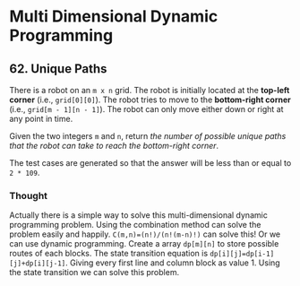# Multi Dimensional Dynamic Programming

## 62. Unique Paths

There is a robot on an `m x n` grid. The robot is initially located at the **top-left corner** (i.e., `grid[0][0]`). The robot tries to move to the **bottom-right corner** (i.e., `grid[m - 1][n - 1]`). The robot can only move either down or right at any point in time.

Given the two integers `m` and `n`, return _the number of possible unique paths that the robot can take to reach the bottom-right corner_.

The test cases are generated so that the answer will be less than or equal to `2 * 109`.

### Thought

Actually there is a simple way to solve this multi-dimensional dynamic programming problem. Using the combination method can solve the problem easily and happily. `C(m,n)=(n!)/(n!(m-n)!)` can solve this!
Or we can use dynamic programming. Create a array `dp[m][n]` to store possible routes of each blocks. The state transition equation is `dp[i][j]=dp[i-1][j]+dp[i][j-1]`. Giving every first line and column block as value 1. Using the state transition we can solve this problem.
